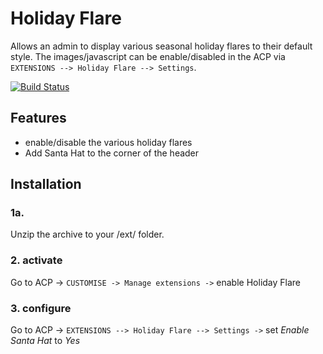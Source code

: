 Holiday Flare
=================
Allows an admin to display various seasonal holiday flares to their default style. The images/javascript can be enable/disabled in the ACP via `EXTENSIONS --> Holiday Flare --> Settings`.

[![Build Status](https://travis-ci.org/phpbbmodders/holiday_flare.png)](https://travis-ci.org/phpbbmodders/holiday_flare)

## Features
* enable/disable the various holiday flares
* Add Santa Hat to the corner of the header


## Installation
### 1a.
Unzip the archive to your <phpBB-root>/ext/ folder.

### 2. activate
Go to ACP -> `CUSTOMISE -> Manage extensions ->` enable Holiday Flare  

### 3. configure
Go to ACP -> `EXTENSIONS --> Holiday Flare --> Settings ->` set *Enable Santa Hat* to *Yes*


